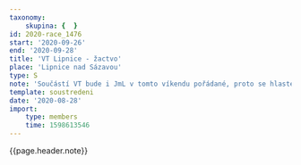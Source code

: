 ```yaml
---
taxonomy:
    skupina: {  }
id: 2020-race_1476
start: '2020-09-26'
end: '2020-09-28'
title: 'VT Lipnice - žactvo'
place: 'Lipnice nad Sázavou'
type: S
note: 'Součástí VT bude i JmL v tomto víkendu pořádané, proto se hlaste dle kategorii pro JmL.'
template: soustredeni
date: '2020-08-28'
import:
    type: members
    time: 1598613546
---
```


{{page.header.note}}
